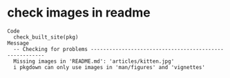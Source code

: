 # check images in readme

    Code
      check_built_site(pkg)
    Message
      -- Checking for problems -------------------------------------------------------
      Missing images in 'README.md': 'articles/kitten.jpg'
      i pkgdown can only use images in 'man/figures' and 'vignettes'

